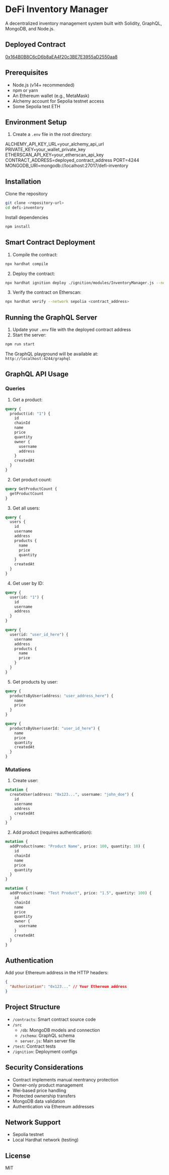 # DeFi Inventory Manager

A decentralized inventory management system built with Solidity, GraphQL, MongoDB, and Node.js.

## Deployed Contract

[0x164B0B8C6cD6b8aEA4f20c3BE7E3955aD2550aa8](https://sepolia.etherscan.io/address/0x164B0B8C6cD6b8aEA4f20c3BE7E3955aD2550aa8#code)

## Prerequisites

- Node.js (v14+ recommended)
- npm or yarn
- An Ethereum wallet (e.g., MetaMask)
- Alchemy account for Sepolia testnet access
- Some Sepolia test ETH

## Environment Setup

1. Create a `.env` file in the root directory:

ALCHEMY_API_KEY_URL=your_alchemy_api_url
PRIVATE_KEY=your_wallet_private_key
ETHERSCAN_API_KEY=your_etherscan_api_key
CONTRACT_ADDRESS=deployed_contract_address
PORT=4244
MONGODB_URI=mongodb://localhost:27017/defi-inventory

## Installation

Clone the repository

```bash
git clone <repository-url>
cd defi-inventory
```

Install dependencies

```bash
npm install
```

## Smart Contract Deployment

1. Compile the contract:

```bash
npx hardhat compile
```

2. Deploy the contract:

```bash
npx hardhat ignition deploy ./ignition/modules/InventoryManager.js --network sepolia
```

3. Verify the contract on Etherscan:

```bash
npx hardhat verify --network sepolia <contract_address>
```

## Running the GraphQL Server

1. Update your `.env` file with the deployed contract address
2. Start the server:

```bash
npm run start
```

The GraphQL playground will be available at: `http://localhost:4244/graphql`

## GraphQL API Usage

### Queries

1. Get a product:

```graphql
query {
  product(id: "1") {
    id
    chainId
    name
    price
    quantity
    owner {
      username
      address
    }
    createdAt
  }
}
```

2. Get product count:

```graphql
query GetProductCount {
  getProductCount
}
```

3. Get all users:

```graphql
query {
  users {
    id
    username
    address
    products {
      name
      price
      quantity
    }
    createdAt
  }
}
```

4. Get user by ID:

```graphql
query {
  user(id: "1") {
    id
    username
    address
  }
}
```

```graphql
query {
  user(id: "user_id_here") {
    username
    address
    products {
      name
      price
    }
  }
}
```

5. Get products by user:

```graphql
query {
  productsByUser(address: "user_address_here") {
    name
    price
  }
}
```

```graphql
query {
  productsByUser(userId: "user_id_here") {
    name
    price
    quantity
    createdAt
  }
}
```

### Mutations

1. Create user:

```graphql
mutation {
  createUser(address: "0x123...", username: "john_doe") {
    id
    username
    address
    createdAt
  }
}
```

2. Add product (requires authentication):

```graphql
mutation {
  addProduct(name: "Product Name", price: 100, quantity: 10) {
    id
    chainId
    name
    price
    quantity
  }
}
```

```graphql
mutation {
  addProduct(name: "Test Product", price: "1.5", quantity: 100) {
    id
    chainId
    name
    price
    quantity
    owner {
      username
    }
    createdAt
  }
}
```

## Authentication

Add your Ethereum address in the HTTP headers:

```json
{
  "Authorization": "0x123..." // Your Ethereum address
}
```

## Project Structure

- `/contracts`: Smart contract source code
- `/src`
  - `/db`: MongoDB models and connection
  - `/schema`: GraphQL schema
  - `server.js`: Main server file
- `/test`: Contract tests
- `/ignition`: Deployment configs

## Security Considerations

- Contract implements manual reentrancy protection
- Owner-only product management
- Wei-based price handling
- Protected ownership transfers
- MongoDB data validation
- Authentication via Ethereum addresses

## Network Support

- Sepolia testnet
- Local Hardhat network (testing)

## License

MIT
